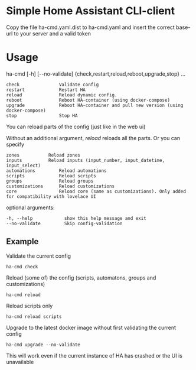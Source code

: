 # Simple Home Assistant CLI-client

Copy the file ha-cmd.yaml.dist to ha-cmd.yaml and insert the correct base-url to your server and a valid token

# Usage

ha-cmd [-h] [--no-validate] {check,restart,reload,reboot,upgrade,stop} ...

    check               Validate config
    restart             Restart HA
    reload              Reload dynamic config. 
    reboot              Reboot HA-container (using docker-compose)
    upgrade             Reboot HA-container and pull new version (using docker-compose)
    stop                Stop HA

You can reload parts of the config (just like in the web ui)

Without an additional argument, _reload_ reloads all the parts.
Or you can specify

    zones	        Reload zones
    inputs	        Reload inputs (input_number, input_datetime, input_select)
    automations         Reload automations
    scripts             Reload scripts
    groups              Reload groups
    customizations      Reload customizations
    core                Reload core (same as customizations). Only added for compatibility with lovelace UI

optional arguments:

    -h, --help            show this help message and exit
    --no-validate         Skip config-validation

## Example

Validate the current config

    ha-cmd check

Reload (some of) the config (scripts, automatons, groups and customizations)

    ha-cmd reload 

Reload scripts only

    ha-cmd reload scripts

Upgrade to the latest docker image without first validating the current config

    ha-cmd upgrade --no-validate

This will work even if the current instance of HA has crashed or the UI is unavailable

